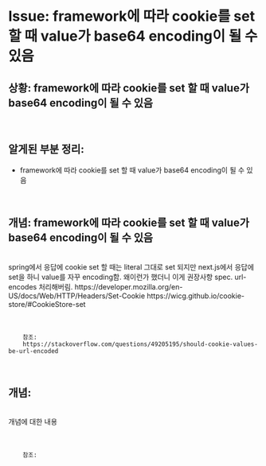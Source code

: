 <!--
author: Dailyscat
purpose: issue arrange
rules:
 (1) 헤더와 문단사이
    <br/>
    <br/>
 (2) 코드가 작성되는 부분은 >로 정리
 (3) 참조는 해당 내용 바로 아래
    <br/>
    <br/>
 (4) 명령어는 bold
 (5) 방안은 ## 안의 과정은 ###
-->

# Issue: framework에 따라 cookie를 set 할 때 value가 base64 encoding이 될 수 있음

## 상황: framework에 따라 cookie를 set 할 때 value가 base64 encoding이 될 수 있음

<br/>

## 알게된 부분 정리:

- framework에 따라 cookie를 set 할 때 value가 base64 encoding이 될 수 있음

<br/>

## 개념: framework에 따라 cookie를 set 할 때 value가 base64 encoding이 될 수 있음

<br/>
  spring에서 응답에 cookie set 할 때는 literal 그대로 set 되지만 next.js에서 응답에 set을 하니 value를 자꾸 encoding함. 왜이런가 했더니 이게 권장사항 spec. url-encodes 처리해버림.
  https://developer.mozilla.org/en-US/docs/Web/HTTP/Headers/Set-Cookie
  https://wicg.github.io/cookie-store/#CookieStore-set

<br/>
<br/>
<br/>

        참조:
        https://stackoverflow.com/questions/49205195/should-cookie-values-be-url-encoded

<br/>

## 개념:

<br/>
  개념에 대한 내용
<br/>
<br/>
<br/>

        참조:

<br/>
